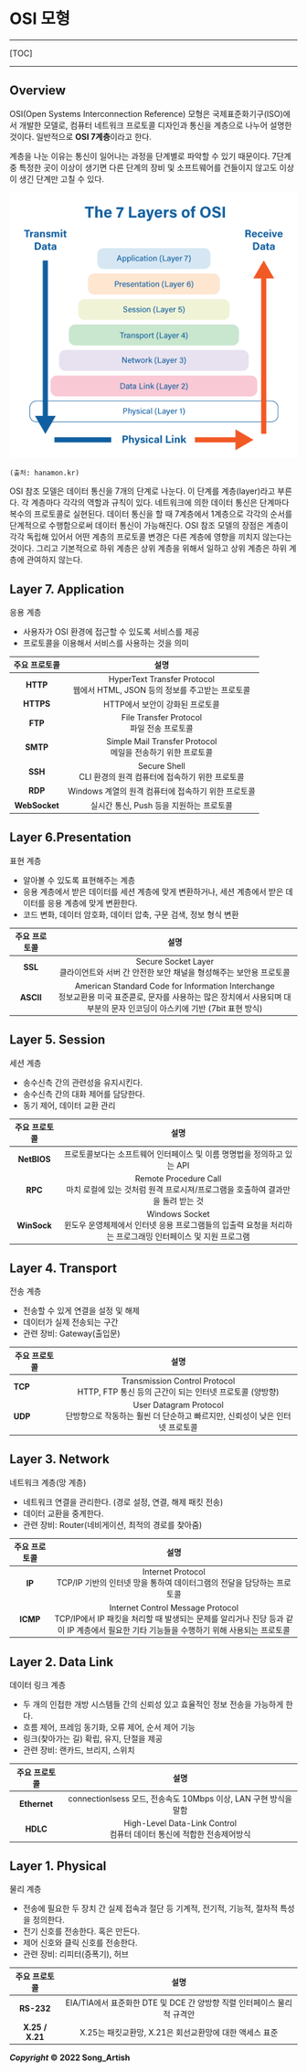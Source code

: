 # OSI 모형

---

[TOC]

---



## Overview

OSI(Open Systems Interconnection Reference) 모형은 국제표준화기구(ISO)에서 개발한 모델로, 컴퓨터 네트워크 프로토콜 디자인과 통신을 계층으로 나누어 설명한 것이다. 일반적으로 **OSI 7계층**이라고 한다.

계층을 나눈 이유는 통신이 일어나는 과정을 단계별로 파악할 수 있기 때문이다. 7단계 중 특정한 곳이 이상이 생기면 다른 단계의 장비 및 소프트웨어를 건들이지 않고도 이상이 생긴 단계만 고칠 수 있다.

![OSI_Model](img/OSI_Model.webp)

`(출처: hanamon.kr)`

OSI 참조 모델은 데이터 통신을 7개의 단계로 나눈다. 이 단계를 계층(layer)라고 부른다. 각 계층마다 각각의 역할과 규칙이 있다. 네트워크에 의한 데이터 통신은 단계마다 복수의 프로토콜로 실현된다. 데이터 통신을 할 때 7계층에서 1계층으로 각각의 순서를 단계적으로 수행함으로써 데이터 통신이 가능해진다. OSI 참조 모델의 장점은 계층이 각각 독립해 있어서 어떤 계층의 프로토콜 변경은 다른 계층에 영향을 끼치지 않는다는 것이다. 그리고 기본적으로 하위 계층은 상위 계층을 위해서 일하고 상위 계층은 하위 계층에 관여하지 않는다.



## Layer 7. Application

응용 계층

- 사용자가 OSI 환경에 접근할 수 있도록 서비스를 제공
- 프로토콜을 이용해서 서비스를 사용하는 것을 의미

| 주요 프로토콜 |                             설명                             |
| :-----------: | :----------------------------------------------------------: |
|   **HTTP**    | HyperText Transfer Protocol<br />웹에서 HTML, JSON 등의 정보를 주고받는 프로토콜 |
|   **HTTPS**   |               HTTP에서 보안이 강화된 프로토콜                |
|    **FTP**    |        File Transfer Protocol<br />파일 전송 프로토콜        |
|   **SMTP**    | Simple Mail Transfer Protocol<br />메일을 전송하기 위한 프로토콜 |
|    **SSH**    | Secure Shell<br />CLI 환경의 원격 컴퓨터에 접속하기 위한 프로토콜 |
|    **RDP**    |     Windows 계열의 원격 컴퓨터에 접속하기 위한 프로토콜      |
| **WebSocket** |           실시간 통신, Push 등을 지원하는 프로토콜           |



## Layer 6.Presentation

표현 계층

- 알아볼 수 있도록 표현해주는 계층
- 응용 계층에서 받은 데이터를 세션 계층에 맞게 변환하거나, 세션 계층에서 받은 데이터를 응용 계층에 맞게 변환한다.
- 코드 변화, 데이터 암호화, 데이터 압축, 구문 검색, 정보 형식 변환

| 주요 프로토콜 |                             설명                             |
| :-----------: | :----------------------------------------------------------: |
|    **SSL**    | Secure Socket Layer<br />클라이언트와 서버 간 안전한 보안 채널을 형성해주는 보안용 프로토콜 |
|   **ASCII**   | American Standard Code for Information Interchange<br />정보교환용 미국 표준콛로, 문자를 사용하는 많은 장치에서 사용되며 대부분의 문자 인코딩이 아스키에 기반 (7bit 표현 방식) |



## Layer 5. Session

세션 계층

- 송수신측 간의 관련성을 유지시킨다.
- 송수신측 간의 대화 제어를 담당한다.
- 동기 제어, 데이터 교환 관리

| 주요 프로토콜 |                             설명                             |
| :-----------: | :----------------------------------------------------------: |
|  **NetBIOS**  | 프로토콜보다는 소프트웨어 인터페이스 및 이름 명명법을 정의하고 있는 API |
|    **RPC**    | Remote Procedure Call<br />마치 로컬에 있는 것처럼 원격 프로시져/프로그램을 호출하여 결과만을 돌려 받는 것 |
|  **WinSock**  | Windows Socket<br />윈도우 운영체제에서 인터넷 응용 프로그램들의 입출력 요청을 처리하는 프로그래밍 인터페이스 및 지원 프로그램 |



## Layer 4. Transport

전송 계층

- 전송할 수 있게 연결을 설정 및 해제
- 데이터가 실제 전송되는 구간
- 관련 장비: Gateway(출입문)

| 주요 프로토콜 |                             설명                             |
| ------------- | :----------------------------------------------------------: |
| **TCP**       | Transmission Control Protocol<br />HTTP, FTP 통신 등의 근간이 되는 인터넷 프로토콜 (양방향) |
| **UDP**       | User Datagram Protocol<br />단방향으로 작동하는 훨씬 더 단순하고 빠르지만, 신뢰성이 낮은 인터넷 프로토콜 |



## Layer 3. Network

네트워크 계층(망 계층)

- 네트워크 연결을 관리한다. (경로 설정, 연결, 해제 패킷 전송)
- 데이터 교환을 중계한다.
- 관련 장비: Router(네비게이션, 최적의 경로를 찾아줌)

| 주요 프로토콜 |                             설명                             |
| :-----------: | :----------------------------------------------------------: |
|    **IP**     | Internet Protocol<br />TCP/IP 기반의 인터넷 망을 통하여 데이터그램의 전달을 담당하는 프로토콜 |
|   **ICMP**    | Internet Control Message Protocol<br />TCP/IP에서 IP 패킷을 처리할 때 발생되는 문제를 알리거나 진당 등과 같이 IP 계층에서 필요한 기타 기능들을 수행하기 위해 사용되는 프로토콜 |



## Layer 2. Data Link

데이터 링크 계층

- 두 개의 인접한 개방 시스템들 간의 신뢰성 있고 효율적인 정보 전송을 가능하게 한다.
- 흐름 제어, 프레임 동기화, 오류 제어, 순서 제어 기능
- 링크(찾아가는 길) 확립, 유지, 단절을 제공
- 관련 장비: 랜카드, 브리지, 스위치

| 주요 프로토콜 |                             설명                             |
| :-----------: | :----------------------------------------------------------: |
| **Ethernet**  | connectionlsess 모드, 전송속도 10Mbps 이상, LAN 구현 방식을 말함 |
|   **HDLC**    | High-Level Data-Link Control<br />컴퓨터 데이터 통신에 적합한 전송제어방식 |



## Layer 1. Physical

물리 계층

- 전송에 필요한 두 장치 간 실제 접속과 절단 등 기계적, 전기적, 기능적, 절차적 특성을 정의한다.
- 전기 신호를 전송한다. 혹은 만든다.
- 제어 신호와 클릭 신호를 전송한다.
- 관련 장비: 리피터(증폭기), 허브

|  주요 프로토콜  |                             설명                             |
| :-------------: | :----------------------------------------------------------: |
|   **RS-232**    | EIA/TIA에서 표준화한 DTE 및 DCE 간 양방향 직렬 인터페이스 물리적 규격안 |
| **X.25 / X.21** |   X.25는 패킷교환망, X.21은 회선교환망에 대한 액세스 표준    |



***Copyright* © 2022 Song_Artish**